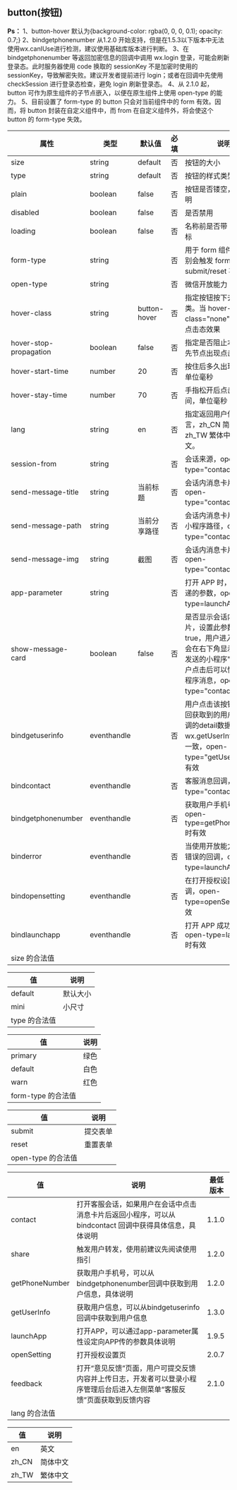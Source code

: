 ## button(按钮)
**Ps：**
1、button-hover 默认为{background-color: rgba(0, 0, 0, 0.1); opacity: 0.7;}
2、bindgetphonenumber 从1.2.0 开始支持，但是在1.5.3以下版本中无法使用wx.canIUse进行检测，建议使用基础库版本进行判断。
3、在bindgetphonenumber 等返回加密信息的回调中调用 wx.login 登录，可能会刷新登录态。此时服务器使用 code 换取的 sessionKey 不是加密时使用的 sessionKey，导致解密失败。建议开发者提前进行 login；或者在回调中先使用 checkSession 进行登录态检查，避免 login 刷新登录态。
4、从 2.1.0 起，button 可作为原生组件的子节点嵌入，以便在原生组件上使用 open-type 的能力。
5、目前设置了 form-type 的 button 只会对当前组件中的 form 有效。因而，将 button 封装在自定义组件中，而 from 在自定义组件外，将会使这个 button 的 form-type 失效。

| 属性 | 类型 | 默认值 | 必填 | 说明 | 最低版本
|--|--|--|--|--|--|
| size | string | default | 否 | 按钮的大小 | 1.0.0
| type | string | default | 否 | 按钮的样式类型 | 1.0.0
| plain | boolean | false | 否 | 按钮是否镂空，背景色透明 | 1.0.0
| disabled | boolean | false | 否 | 是否禁用 | 1.0.0
| loading | boolean | false | 否 | 名称前是否带 loading 图标 | 1.0.0
| form-type | string |  | 否 | 用于 form 组件，点击分别会触发 form 组件的 submit/reset 事件 | 1.0.0
| open-type | string |  | 否 | 微信开放能力 | 1.1.0
| hover-class | string | button-hover | 否 | 指定按钮按下去的样式类。当 hover-class="none" 时，没有点击态效果 | 1.0.0
| hover-stop-propagation | boolean | false | 否 | 指定是否阻止本节点的祖先节点出现点击态 | 1.5.0
| hover-start-time | number | 20 | 否 | 按住后多久出现点击态，单位毫秒 | 1.0.0
| hover-stay-time | number | 70 | 否 | 手指松开后点击态保留时间，单位毫秒 | 1.0.0
| lang | string | en | 否 | 指定返回用户信息的语言，zh_CN 简体中文，zh_TW 繁体中文，en 英文。 | 1.3.0
| session-from | string |  | 否 | 会话来源，open-type="contact"时有效 | 1.4.0
| send-message-title | string | 当前标题 | 否 | 会话内消息卡片标题，open-type="contact"时有效 | 1.5.0
| send-message-path | string | 当前分享路径 | 否 | 会话内消息卡片点击跳转小程序路径，open-type="contact"时有效 | 1.5.0
| send-message-img | string | 截图 | 否 | 会话内消息卡片图片，open-type="contact"时有效 | 1.5.0
| app-parameter | string |  | 否 | 打开 APP 时，向 APP 传递的参数，open-type=launchApp时有效 | 1.9.5
| show-message-card | boolean | false | 否 | 是否显示会话内消息卡片，设置此参数为 true，用户进入客服会话会在右下角显示"可能要发送的小程序"提示，用户点击后可以快速发送小程序消息，open-type="contact"时有效 | 1.5.0
| bindgetuserinfo | eventhandle |  | 否 | 用户点击该按钮时，会返回获取到的用户信息，回调的detail数据与wx.getUserInfo返回的一致，open-type="getUserInfo"时有效 | 1.3.0
| bindcontact | eventhandle |  | 否 | 客服消息回调，open-type="contact"时有效 | 1.5.0
| bindgetphonenumber | eventhandle |  | 否 | 获取用户手机号回调，open-type=getPhoneNumber时有效 | 1.2.0
| binderror | eventhandle |  | 否 | 当使用开放能力时，发生错误的回调，open-type=launchApp时有效 | 1.9.5
| bindopensetting | eventhandle |  | 否 | 在打开授权设置页后回调，open-type=openSetting时有效 | 2.0.7
| bindlaunchapp | eventhandle |  | 否 | 打开 APP 成功的回调，open-type=launchApp时有效 | 2.4.4
| size 的合法值

| 值 | 说明 | 
|--|--|
| default | 默认大小 | 
| mini | 小尺寸 | 
| type 的合法值

| 值 | 说明 | 
|--|--|
| primary | 绿色 | 
| default | 白色 | 
| warn | 红色 | 
| form-type 的合法值

| 值 | 说明 
|--|--|
| submit | 提交表单 | 
| reset | 重置表单 | 
| open-type 的合法值

| 值 | 说明 | 最低版本
|--|--|--|
| contact | 打开客服会话，如果用户在会话中点击消息卡片后返回小程序，可以从 bindcontact 回调中获得具体信息，具体说明 | 1.1.0
| share | 触发用户转发，使用前建议先阅读使用指引 | 1.2.0
| getPhoneNumber | 获取用户手机号，可以从bindgetphonenumber回调中获取到用户信息，具体说明 | 1.2.0
| getUserInfo | 获取用户信息，可以从bindgetuserinfo回调中获取到用户信息 | 1.3.0
| launchApp | 打开APP，可以通过app-parameter属性设定向APP传的参数具体说明 | 1.9.5
| openSetting | 打开授权设置页 | 2.0.7
| feedback | 打开“意见反馈”页面，用户可提交反馈内容并上传日志，开发者可以登录小程序管理后台后进入左侧菜单“客服反馈”页面获取到反馈内容 | 2.1.0
| lang 的合法值

| 值 | 说明 | 
|--|--|
| en | 英文 | 
| zh_CN | 简体中文 | 
| zh_TW | 繁体中文 | 
